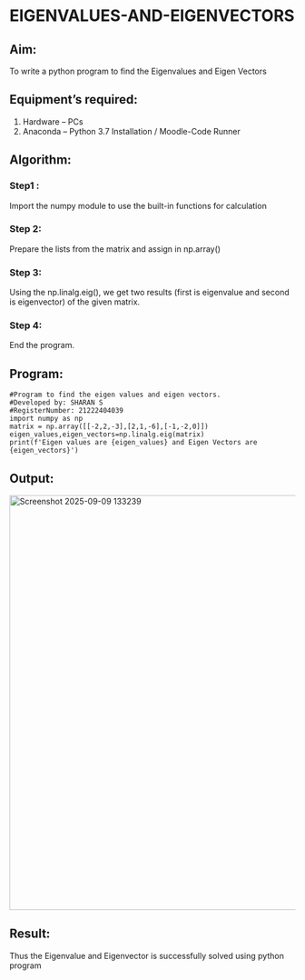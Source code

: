 # EIGENVALUES-AND-EIGENVECTORS
## Aim:
To write a python program to find the Eigenvalues and Eigen Vectors
## Equipment’s required:
1. 	Hardware – PCs
2. 	Anaconda – Python 3.7 Installation / Moodle-Code Runner
## Algorithm:
### Step1 : 
Import the numpy module to use the built-in functions for calculation
### Step 2: 
Prepare the lists from the matrix and assign in np.array()
### Step 3: 
Using the np.linalg.eig(),  we get two results (first is eigenvalue and second is eigenvector) of the given matrix.
### Step 4: 
End the program.
## Program:
```
#Program to find the eigen values and eigen vectors.
#Developed by: SHARAN S
#RegisterNumber: 21222404039
import numpy as np
matrix = np.array([[-2,2,-3],[2,1,-6],[-1,-2,0]])
eigen_values,eigen_vectors=np.linalg.eig(matrix)
print(f'Eigen values are {eigen_values} and Eigen Vectors are {eigen_vectors}')

```
## Output:
<img width="1247" height="730" alt="Screenshot 2025-09-09 133239" src="https://github.com/user-attachments/assets/c55ab8a5-7ad2-45b9-abb5-3da6096d2e98" />

## Result:
Thus the Eigenvalue and Eigenvector is successfully solved using python program
